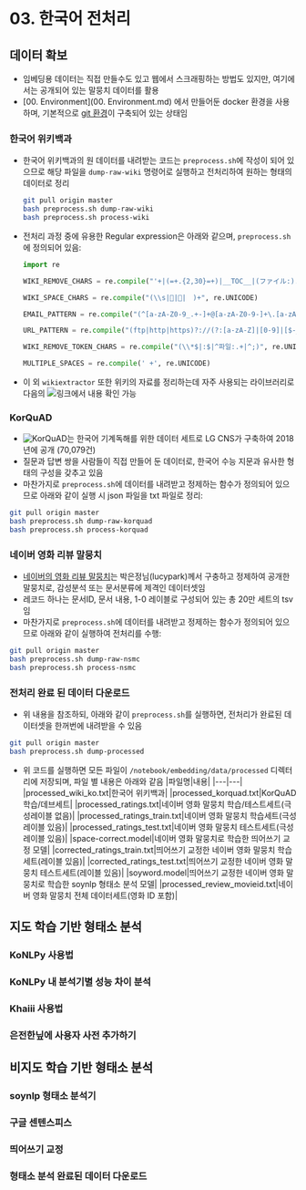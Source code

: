 # 03. 한국어 전처리

## 데이터 확보

- 임베딩용 데이터는 직접 만들수도 있고 웹에서 스크래핑하는 방법도 있지만, 여기에서는 공개되어 있는 말뭉치 데이터를 활용
- [00. Environment](00. Environment.md) 에서 만들어둔 docker 환경을 사용하며, 기본적으로 [git 환경](https://github.com/ratsgo/embedding.git)이 구축되어 있는 상태임

### 한국어 위키백과

- 한국어 위키백과의 원 데이터를 내려받는 코드는 `preprocess.sh`에 작성이 되어 있으므로 해당 파일을 `dump-raw-wiki` 명령어로 실행하고 전처리하여 원하는 형태의 데이터로 정리 

  ```bash
  git pull origin master
  bash preprocess.sh dump-raw-wiki
  bash preprocess.sh process-wiki
  ```

- 전처리 과정 중에 유용한 Regular expression은 아래와 같으며, `preprocess.sh`에 정의되어 있음:

  ```python
  import re
  
  WIKI_REMOVE_CHARS = re.compile("'+|(=+.{2,30}=+)|__TOC__|(ファイル:).+|:(en|de|it|fr|es|kr|zh|no|fi):|\n", re.UNICODE)
  
  WIKI_SPACE_CHARS = re.compile("(\\s|゙|゚|　)+", re.UNICODE)
  
  EMAIL_PATTERN = re.compile("(^[a-zA-Z0-9_.+-]+@[a-zA-Z0-9-]+\.[a-zA-Z0-9-.]+$)", re.UNICODE)
  
  URL_PATTERN = re.compile("(ftp|http|https)?://(?:[a-zA-Z]|[0-9]|[$-_@.&+]|[!*\(\),]|(?:%[0-9a-fA-F][0-9a-fA-F]))+", re.UNICODE)
  
  WIKI_REMOVE_TOKEN_CHARS = re.compile("(\\*$|:$|^파일:.+|^;)", re.UNICODE)
  
  MULTIPLE_SPACES = re.compile(' +', re.UNICODE)
  ```

- 이 외 `wikiextractor` 또한 위키의 자료를 정리하는데 자주 사용되는 라이브러리로 다음의 ![링크](https://github.com/attardi/wikiextractor)에서 내용 확인 가능 

### KorQuAD
- ![KorQuAD](https://korquad.gihub.io)는 한국어 기계독해를 위한 데이터 세트로 LG CNS가 구축하여 2018년에 공개 (70,079건)
- 질문과 답변 쌍을 사람들이 직접 만들어 둔 데이터로, 한국어 수능 지문과 유사한 형태의 구성을 갖추고 있음
- 마찬가지로 `preprocess.sh`에 데이터를 내려받고 정제하는 함수가 정의되어 있으므로 아래와 같이 실행 시 json 파일을 txt 파일로 정리:
```bash
git pull origin master
bash preprocess.sh dump-raw-korquad
bash preprocess.sh process-korquad
```

### 네이버 영화 리뷰 말뭉치
- [네이버의 영화 리뷰 말뭉치](https://github.com/e9t/nsmc)는 박은정님(lucypark)께서 구충하고 정제하여 공개한 말뭉치로, 감성분석 또는 문서분류에 제격인 데이터셋임
- 레코드 하나는 문서ID, 문서 내용, 1-0 레이블로 구성되어 있는 총 20만 세트의 tsv임
- 마찬가지로 `preprocess.sh`에 데이터를 내려받고 정제하는 함수가 정의되어 있으므로 아래와 같이 실행하여 전처리를 수행:
```bash
git pull origin master
bash preprocess.sh dump-raw-nsmc
bash preprocess.sh process-nsmc
```

### 전처리 완료 된 데이터 다운로드
- 위 내용을 참조하되, 아래와 같이 `preprocess.sh`를 실행하면, 전처리가 완료된 데이터셋을 한꺼번에 내려받을 수 있음
```bash
git pull origin master
bash preprocess.sh dump-processed
```
- 위 코드를 실행하면 모든 파일이 `/notebook/embedding/data/processed` 디렉터리에 저장되며, 파일 별 내용은 아래와 같음
  |파일명|내용|
  |---|---|
  |processed_wiki_ko.txt|한국어 위키백과|
  |processed_korquad.txt|KorQuAD 학습/데브세트|
  |processed_ratings.txt|네이버 영화 말뭉치 학습/테스트세트(극성레이블 없음)|
  |processed_ratings_train.txt|네이버 영화 말뭉치 학습세트(극성레이블 있음)|
  |processed_ratings_test.txt|네이버 영화 말뭉치 테스트세트(극성레이블 있음)|
  |space-correct.model|네이버 영화 말뭉치로 학습한 띄어쓰기 교정 모델|
  |corrected_ratings_train.txt|띄어쓰기 교정한 네이버 영화 말뭉치 학습세트(레이블 있음)|
  |corrected_ratings_test.txt|띄어쓰기 교정한 네이버 영화 말뭉치 테스트세트(레이블 있음)|
  |soyword.model|띄어쓰기 교정한 네이버 영화 말뭉치로 학습한 soynlp 형태소 분석 모델|
  |processed_review_movieid.txt|네이버 영화 말뭉치 전체 데이터세트(영화 ID 포함)|


##  지도 학습 기반 형태소 분석

### KoNLPy 사용법

### KoNLPy 내 분석기별 성능 차이 분석

### Khaiii 사용법

### 은전한닢에 사용자 사전 추가하기



## 비지도 학습 기반 형태소 분석

### soynlp 형태소 분석기

### 구글 센텐스피스

### 띄어쓰기 교정

### 형태소 분석 완료된 데이터 다운로드
